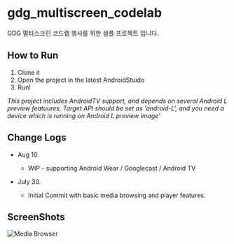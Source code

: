 gdg_multiscreen_codelab
=======================

GDG 멀티스크린 코드랩 행사를 위한 샘플 프로젝트 입니다.


How to Run
----------------------

 1. Clone it
 2. Open the project in the latest AndroidStuido
 3. Run!
  
<i>This project includes AndroidTV support, and depends on several Android L preview featuures. Target API should be set as 'android-L', and you need a device which is running on Android L preview image'</i>


Change Logs
----------------------

 - Aug 10.
     - WIP - supporting Android Wear / Googlecast / Android TV

 - July 30. 
     - Initial Commit with basic media browsing and player features. 

ScreenShots
----------------------

![Media Browser](/../screenshot/screenshots/device-2014-07-30-131458.png?raw=true "Media Browser")
